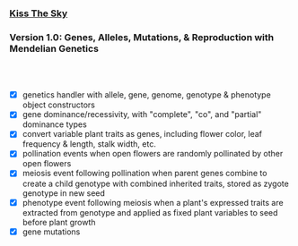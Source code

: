 ### [Kiss The Sky](https://github.com/matthewmain/kiss_the_sky) 
### Version 1.0: Genes, Alleles, Mutations, & Reproduction with Mendelian Genetics

<br>
<br>

- [X] genetics handler with allele, gene, genome, genotype & phenotype object constructors
- [X] gene dominance/recessivity, with "complete", "co", and "partial" dominance types
- [X] convert variable plant traits as genes, including flower color, leaf frequency & length, stalk width, etc.
- [X] pollination events when open flowers are randomly pollinated by other open flowers
- [X] meiosis event following pollination when parent genes combine to create a child genotype with combined inherited traits, stored as zygote genotype in new seed
- [X] phenotype event following meiosis when a plant's expressed traits are extracted from genotype and applied as fixed plant variables to seed before plant growth
- [X] gene mutations
